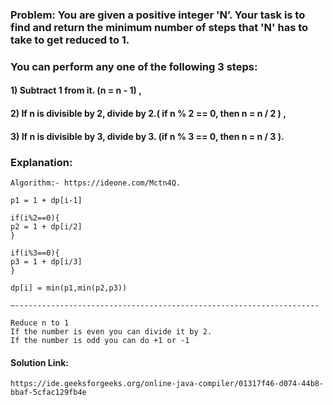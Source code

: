 ### Problem: You are given a positive integer 'N’. Your task is to find and return the minimum number of steps that 'N' has to take to get reduced to 1. 

### You can perform any one of the following 3 steps:
#### 1) Subtract 1 from it. (n = n - ­1) ,
#### 2) If n is divisible by 2, divide by 2.( if n % 2 == 0, then n = n / 2 ) ,
#### 3) If n is divisible by 3, divide by 3. (if n % 3 == 0, then n = n / 3 ).

### Explanation:

    Algorithm:- https://ideone.com/Mctn4Q.  

    p1 = 1 + dp[i-1]

    if(i%2==0){
    p2 = 1 + dp[i/2]
    }

    if(i%3==0){
    p3 = 1 + dp[i/3]
    }

    dp[i] = min(p1,min(p2,p3)) 

    —--------------------------------------------------------------------

    Reduce n to 1 
    If the number is even you can divide it by 2. 
    If the number is odd you can do +1 or -1

#### Solution Link:

    https://ide.geeksforgeeks.org/online-java-compiler/01317f46-d074-44b8-bbaf-5cfac129fb4e
